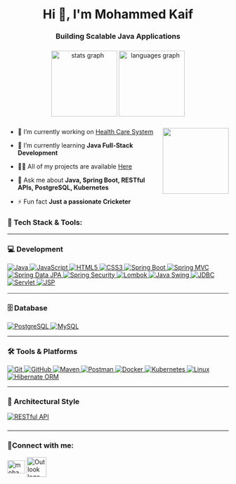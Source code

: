 <h1 align="center">Hi 👋, I'm Mohammed Kaif</h1>
<h3 align="center">Building Scalable Java Applications</h3>

###

<div align="center">
  <img src="https://github-readme-stats.vercel.app/api?username=kaif0705&hide_title=false&hide_rank=false&show_icons=true&include_all_commits=true&count_private=true&disable_animations=false&theme=dracula&locale=en&hide_border=false" height="150" alt="stats graph"  />
  <img src="https://github-readme-stats.vercel.app/api/top-langs?username=kaif0705&locale=en&hide_title=false&layout=compact&card_width=320&langs_count=5&theme=dracula&hide_border=false" height="150" alt="languages graph"  />
</div>

###

<img align="right" height="150" src="https://media1.tenor.com/m/XFrl818sLMIAAAAd/wind-chimes-anime.gif"  />

###

- 🔭 I’m currently working on [Health Care System](https://github.com/kaif0705/HealthCare/tree/master)

- 🌱 I’m currently learning **Java Full-Stack Development**

- 👨‍💻 All of my projects are available [Here](https://github.com/kaif0705?tab=repositories)

- 💬 Ask me about **Java, Spring Boot, RESTful APIs, PostgreSQL, Kubernetes**

- ⚡ Fun fact **Just a passionate Cricketer**


<!-- Tech Stack & Tools Section -->
<!-- Use Shields.io badges for consistent styling -->
<h3 align="left">🚀 Tech Stack & Tools:</h3>
<hr/>
<!-- Development Stack -->
<!-- Tech Stack & Tools Section -->
<!-- Use Shields.io badges for consistent styling -->

<!-- Development Stack -->
<!-- Tech Stack & Tools Section -->
<!-- Use Shields.io badges for consistent styling -->

<!-- Development Stack -->
<h3 align="left">💻 Development</h3>
<p align="left">
  <!-- Java -->
  <a href="https://www.java.com" target="_blank" rel="noreferrer">
    <img
      src="https://img.shields.io/badge/Java-ED8B00?style=for-the-badge&logo=java&logoColor=white"
      alt="Java"
    />
  </a>
  <!-- JavaScript -->
  <a href="https://developer.mozilla.org/en-US/docs/Web/JavaScript" target="_blank" rel="noreferrer">
    <img
      src="https://img.shields.io/badge/JavaScript-F7DF1E?style=for-the-badge&logo=javascript&logoColor=black"
      alt="JavaScript"
    />
  </a>
  <!-- HTML5 -->
  <a href="https://www.w3.org/html/" target="_blank" rel="noreferrer">
    <img
      src="https://img.shields.io/badge/HTML5-E34F26?style=for-the-badge&logo=html5&logoColor=white"
      alt="HTML5"
    />
  </a>
  <!-- CSS3 -->
  <a href="https://www.w3schools.com/css/" target="_blank" rel="noreferrer">
    <img
      src="https://img.shields.io/badge/CSS3-1572B6?style=for-the-badge&logo=css3&logoColor=white"
      alt="CSS3"
    />
  </a>
  <!-- Spring Boot -->
  <a href="https://spring.io/projects/spring-boot" target="_blank" rel="noreferrer">
    <img
      src="https://img.shields.io/badge/Spring%20Boot-6DB33F?style=for-the-badge&logo=springboot&logoColor=white"
      alt="Spring Boot"
    />
  </a>
  <!-- Spring MVC -->
  <a href="https://spring.io/guides/gs/serving-web-content/" target="_blank" rel="noreferrer">
    <img
      src="https://img.shields.io/badge/Spring%20MVC-6DB33F?style=for-the-badge&logo=spring&logoColor=white"
      alt="Spring MVC"
    />
  </a>
  <!-- Spring Data JPA -->
  <a href="https://spring.io/projects/spring-data-jpa" target="_blank" rel="noreferrer">
    <img
      src="https://img.shields.io/badge/Spring%20Data%20JPA-6DB33F?style=for-the-badge&logo=spring&logoColor=white"
      alt="Spring Data JPA"
    />
  </a>
  <!-- Spring Security -->
  <a href="https://spring.io/projects/spring-security" target="_blank" rel="noreferrer">
    <img
      src="https://img.shields.io/badge/Spring%20Security-6DB33F?style=for-the-badge&logo=spring&logoColor=white"
      alt="Spring Security"
    />
  </a>
  <!-- Lombok -->
  <a href="https://projectlombok.org/" target="_blank" rel="noreferrer">
    <img
      src="https://img.shields.io/badge/Lombok-EC2B16?style=for-the-badge&logoColor=white"
      alt="Lombok"
    />
  </a>
  <!-- Java Swing -->
  <a href="https://docs.oracle.com/javase/tutorial/uiswing/" target="_blank" rel="noreferrer">
    <img
      src="https://img.shields.io/badge/Java%20Swing-ED8B00?style=for-the-badge&logo=java&logoColor=white"
      alt="Java Swing"
    />
  </a>
  <!-- JDBC -->
  <a href="https://docs.oracle.com/javase/tutorial/jdbc/" target="_blank" rel="noreferrer">
    <img
      src="https://img.shields.io/badge/JDBC-007396?style=for-the-badge&logo=java&logoColor=white"
      alt="JDBC"
    />
  </a>
  <!-- Servlet (Tomcat) -->
  <a href="https://javaee.github.io/javaee-spec/javadocs/javax/servlet/http/HttpServlet.html" target="_blank" rel="noreferrer">
    <img
      src="https://img.shields.io/badge/Servlet-A22846?style=for-the-badge&logo=apache-tomcat&logoColor=white"
      alt="Servlet"
    />
  </a>
  <!-- JSP -->
  <a href="https://javaee.github.io/javaee-spec/javadocs/javax/servlet/jsp/JspServlet.html" target="_blank" rel="noreferrer">
    <img
      src="https://img.shields.io/badge/JSP-FF9900?style=for-the-badge&logo=java&logoColor=white"
      alt="JSP"
    />
  </a>
</p>

<!-- Slim horizontal separator -->
<hr style="border: none; height: 1px; background-color: #444; margin: 16px 0;" />

<!-- Database -->
<h3 align="left">🗄️ Database</h3>
<p align="left">
  <!-- PostgreSQL -->
  <a href="https://www.postgresql.org/" target="_blank" rel="noreferrer">
    <img
      src="https://img.shields.io/badge/PostgreSQL-316192?style=for-the-badge&logo=postgresql&logoColor=white"
      alt="PostgreSQL"
    />
  </a>
  <!-- MySQL -->
  <a href="https://www.mysql.com/" target="_blank" rel="noreferrer">
    <img
      src="https://img.shields.io/badge/MySQL-4479A1?style=for-the-badge&logo=mysql&logoColor=white"
      alt="MySQL"
    />
  </a>
</p>

<!-- Slim horizontal separator -->
<hr width="100%" size="1">

<!-- Tools & Platforms -->
<h3 align="left">🛠️ Tools &amp; Platforms</h3>
<p align="left">
  <!-- Git -->
  <a href="https://git-scm.com/" target="_blank" rel="noreferrer">
    <img
      src="https://img.shields.io/badge/Git-F05032?style=for-the-badge&logo=git&logoColor=white"
      alt="Git"
    />
  </a>
  <!-- GitHub -->
  <a href="https://github.com/" target="_blank" rel="noreferrer">
    <img
      src="https://img.shields.io/badge/GitHub-181717?style=for-the-badge&logo=github&logoColor=white"
      alt="GitHub"
    />
  </a>
  <!-- Maven -->
  <a href="https://maven.apache.org/" target="_blank" rel="noreferrer">
    <img
      src="https://img.shields.io/badge/Maven-C71A36?style=for-the-badge&logo=apachemaven&logoColor=white"
      alt="Maven"
    />
  </a>
  <!-- Postman -->
  <a href="https://www.postman.com/" target="_blank" rel="noreferrer">
    <img
      src="https://img.shields.io/badge/Postman-FF6C37?style=for-the-badge&logo=postman&logoColor=white"
      alt="Postman"
    />
  </a>
  <!-- Docker -->
  <a href="https://www.docker.com/" target="_blank" rel="noreferrer">
    <img
      src="https://img.shields.io/badge/Docker-2496ED?style=for-the-badge&logo=docker&logoColor=white"
      alt="Docker"
    />
  </a>
  <!-- Kubernetes -->
  <a href="https://kubernetes.io/" target="_blank" rel="noreferrer">
    <img
      src="https://img.shields.io/badge/Kubernetes-326CE5?style=for-the-badge&logo=kubernetes&logoColor=white"
      alt="Kubernetes"
    />
  </a>
  <!-- Linux -->
  <a href="https://www.linux.org/" target="_blank" rel="noreferrer">
    <img
      src="https://img.shields.io/badge/Linux-FCC624?style=for-the-badge&logo=linux&logoColor=black"
      alt="Linux"
    />
  </a>
  <a href="https://hibernate.org/" target="_blank" rel="noreferrer">
    <img
      src="https://img.shields.io/badge/Hibernate-59666C?style=for-the-badge&logo=hibernate&logoColor=white"
      alt="Hibernate ORM"
    />
  </a>
</p>

<!-- Slim horizontal separator -->
<hr width="100%" size="1">

<!-- Architectural Style -->
<h3 align="left">📐 Architectural Style</h3>
<p align="left">
  <!-- RESTful API -->
  <a href="https://restfulapi.net/" target="_blank" rel="noreferrer">
    <img
      src="https://img.shields.io/badge/RESTful%20API-000000?style=for-the-badge&logo=rest-api&logoColor=white"
      alt="RESTful API"
    />
  </a>
</p>




###

<hr/>

###

<h3 align="left">💬Connect with me:</h3>
<p align="left">
<a href="https://linkedin.com/in/mohammedkaif07" target="blank"><img align="center" src="https://raw.githubusercontent.com/rahuldkjain/github-profile-readme-generator/master/src/images/icons/Social/linked-in-alt.svg" alt="mohammedkaif07" height="30" width="40" /></a>
  <a href="mailto:mohammedkaifkilledar5@outlook.com" target="_blank">
  <img
    align="center"
    src="https://www.freeiconspng.com/thumbs/outlook-icon-png/index-of-a-i-cons-simple-icons-outlook-27.png"
    alt="Outlook logo"
    height="45"
    width="45"
  />
</a>

</p>
